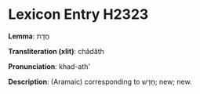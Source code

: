 # Lexicon Entry H2323

**Lemma**: חֲדָת

**Transliteration (xlit)**: chădâth

**Pronunciation**: khad-ath'

**Description**:
(Aramaic) corresponding to חָדָשׁ; new; new.
